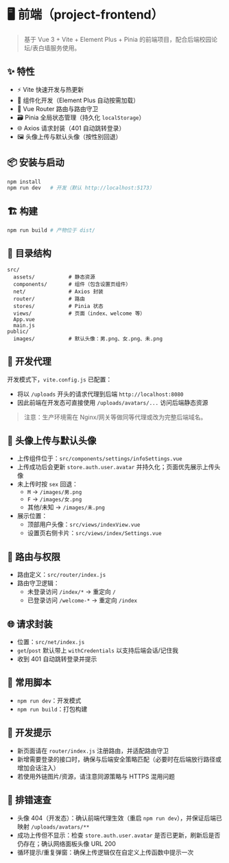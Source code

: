 # 🖥️ 前端（project-frontend）

> 基于 Vue 3 + Vite + Element Plus + Pinia 的前端项目，配合后端校园论坛/表白墙服务使用。

## ✨ 特性
- ⚡️ Vite 快速开发与热更新
- 🧩 组件化开发（Element Plus 自动按需加载）
- 🧭 Vue Router 路由与路由守卫
- 🗃️ Pinia 全局状态管理（持久化 `localStorage`）
- 🌐 Axios 请求封装（401 自动跳转登录）
- 🖼️ 头像上传与默认头像（按性别回退）

## 📦 安装与启动
```bash
npm install
npm run dev   # 开发（默认 http://localhost:5173）
```

## 🏗️ 构建
```bash
npm run build # 产物位于 dist/
```

## 📁 目录结构
```
src/
  assets/           # 静态资源
  components/       # 组件（包含设置页组件）
  net/              # Axios 封装
  router/           # 路由
  stores/           # Pinia 状态
  views/            # 页面（index、welcome 等）
  App.vue
  main.js
public/
  images/           # 默认头像：男.png、女.png、未.png
```

## 🔌 开发代理
开发模式下，`vite.config.js` 已配置：
- 将以 `/uploads` 开头的请求代理到后端 `http://localhost:8080`
- 因此前端在开发态可直接使用 `/uploads/avatars/...` 访问后端静态资源

> 注意：生产环境需在 Nginx/网关等做同等代理或改为完整后端域名。

## 👤 头像上传与默认头像
- 上传组件位于：`src/components/settings/infoSettings.vue`
- 上传成功后会更新 `store.auth.user.avatar` 并持久化；页面优先展示上传头像
- 未上传时按 `sex` 回退：
  - `M` → `/images/男.png`
  - `F` → `/images/女.png`
  - 其他/未知 → `/images/未.png`
- 展示位置：
  - 顶部用户头像：`src/views/indexView.vue`
  - 设置页右侧卡片：`src/views/index/Settings.vue`

## 🔐 路由与权限
- 路由定义：`src/router/index.js`
- 路由守卫逻辑：
  - 未登录访问 `/index/*` → 重定向 `/`
  - 已登录访问 `/welcome-*` → 重定向 `/index`

## 🌐 请求封装
- 位置：`src/net/index.js`
- `get`/`post` 默认带上 `withCredentials` 以支持后端会话/记住我
- 收到 401 自动跳转登录并提示

## 🧭 常用脚本
- `npm run dev`：开发模式
- `npm run build`：打包构建

## 📝 开发提示
- 新页面请在 `router/index.js` 注册路由，并适配路由守卫
- 新增需要登录的接口时，确保与后端安全策略匹配（必要时在后端放行路径或增加会话注入）
- 若使用外链图片/资源，请注意同源策略与 HTTPS 混用问题

## 🧪 排错速查
- 头像 404（开发态）：确认前端代理生效（重启 `npm run dev`），并保证后端已映射 `/uploads/avatars/**`
- 成功上传但不显示：检查 `store.auth.user.avatar` 是否已更新，刷新后是否仍存在；确认网络面板头像 URL 200
- 循环提示/重复弹窗：确保上传逻辑仅在自定义上传函数中提示一次
